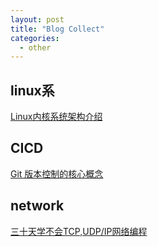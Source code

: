 ```yaml
---
layout: post
title: "Blog Collect"
categories:
  - other
---
```

## linux系
[Linux内核系统架构介绍](https://mp.weixin.qq.com/s/Wl8sYr9ydrLCBpTdFamFnw)
## CICD
[Git 版本控制的核心概念](https://mp.weixin.qq.com/s/vfyKgfsyacGx4uyhzJI3-A)
## network
[三十天学不会TCP,UDP/IP网络编程](https://rogerzhu.gitbooks.io/-tcp-udp-ip/content/)

